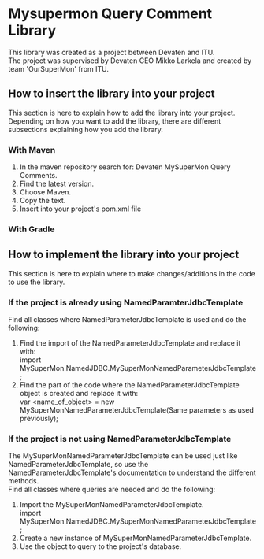 # Mysupermon Query Comment Library
This library was created as a project between Devaten and ITU.\
The project was supervised by Devaten CEO Mikko Larkela and created by team 'OurSuperMon' from ITU.

## How to insert the library into your project
This section is here to explain how to add the library into your project.\
Depending on how you want to add the library, there are different subsections explaining how you add the library.
### With Maven
1. In the maven repository search for: Devaten MySuperMon Query Comments.
2. Find the latest version.
3. Choose Maven.
4. Copy the text.
5. Insert into your project's pom.xml file

### With Gradle


## How to implement the library into your project
This section is here to explain where to make changes/additions in the code to use the library.

### If the project is already using NamedParamterJdbcTemplate
Find all classes where NamedParameterJdbcTemplate is used and do the following:
1. Find the import of the NamedParameterJdbcTemplate and replace it with:\
        import MySuperMon.NamedJDBC.MySuperMonNamedParameterJdbcTemplate;
2. Find the part of the code where the NamedParameterJdbcTemplate object is created and replace it with:\
        var <name_of_object> = new MySuperMonNamedParameterJdbcTemplate(Same parameters as used previously);

### If the project is not using NamedParameterJdbcTemplate
The MySuperMonNamedParameterJdbcTemplate can be used just like NamedParameterJdbcTemplate, so use the NamedParameterJdbcTemplate's documentation to understand the different methods.\
Find all classes where queries are needed and do the following:
1. Import the MySuperMonNamedParameterJdbcTemplate.\
        import MySuperMon.NamedJDBC.MySuperMonNamedParameterJdbcTemplate;
2. Create a new instance of MySuperMonNamedParameterJdbcTemplate.
3. Use the object to query to the project's database.
